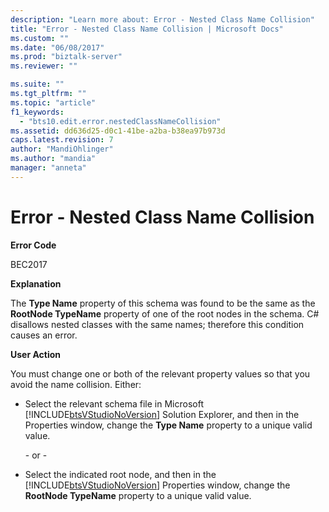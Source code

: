 ```yaml
---
description: "Learn more about: Error - Nested Class Name Collision"
title: "Error - Nested Class Name Collision | Microsoft Docs"
ms.custom: ""
ms.date: "06/08/2017"
ms.prod: "biztalk-server"
ms.reviewer: ""

ms.suite: ""
ms.tgt_pltfrm: ""
ms.topic: "article"
f1_keywords: 
  - "bts10.edit.error.nestedClassNameCollision"
ms.assetid: dd636d25-d0c1-41be-a2ba-b38ea97b973d
caps.latest.revision: 7
author: "MandiOhlinger"
ms.author: "mandia"
manager: "anneta"
---
```

# Error - Nested Class Name Collision
**Error Code**  

 BEC2017  

 **Explanation**  

 The **Type Name** property of this schema was found to be the same as the **RootNode TypeName** property of one of the root nodes in the schema. C# disallows nested classes with the same names; therefore this condition causes an error.  

 **User Action**  

 You must change one or both of the relevant property values so that you avoid the name collision. Either:  

- Select the relevant schema file in Microsoft [!INCLUDE[btsVStudioNoVersion](../includes/btsvstudionoversion-md.md)] Solution Explorer, and then in the Properties window, change the **Type Name** property to a unique valid value.  

   \- or -  

- Select the indicated root node, and then in the [!INCLUDE[btsVStudioNoVersion](../includes/btsvstudionoversion-md.md)] Properties window, change the **RootNode TypeName** property to a unique valid value.
